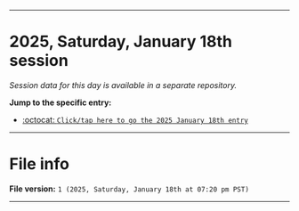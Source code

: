 
***

# 2025, Saturday, January 18th session

_Session data for this day is available in a separate repository._

**Jump to the specific entry:**

- [:octocat: `Click/tap here to go the 2025 January 18th entry`](https://github.com/seanpm2001/SeansLifeArchive_Images_TinyTower_Y2025/tree/SeansLifeArchive_Images_TinyTower_Y2025_Main-dev/2025/01_January/18/)

***

# File info

**File version:** `1 (2025, Saturday, January 18th at 07:20 pm PST)`

***
